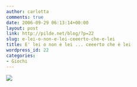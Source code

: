 ```yaml
---
author: carlotta
comments: true
date: 2006-09-29 06:13:14+00:00
layout: post
link: http://pilde.net/blog/?p=22
slug: e-lei-o-non-e-lei-ceeerto-che-e-lei
title: E' lei o non è lei ... ceeerto che è lei
wordpress_id: 22
categories:
- Giochi
---
```


![](http://pilde.net/blog/wp-content/uploads/2006/09/mg.gif)
